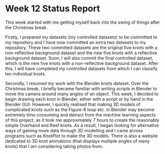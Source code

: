 # Week 12 Status Report

This week started with me getting myself back into the swing of things after the Christmas break. 

Firstly, I prepared my datasets (my controlled datasets) to be committed to my repository and I have now committed an extra two datasets to my repository. 
These two committed datasets are the original five knots with a non-reflective background dataset and the new five knots with a reflective background dataset. 
Soon, I will also commit the final controlled dataset, which is the new five knots with a non-reflective background dataset. 
After this, I will have completed my controlled datasets from which I can classify ten individual knots.

Secondly, I resumed my work with the Blender knots dataset. 
Over the Christmas break, I briefly became familiar with writing scripts in Blender to move the camera around many angles of an object. 
This week, I decided to begin drawing each knot in Blender, either with a script or by hand in the Blender GUI. 
However, I quickly realised that making 3D models of complicated knots such as the Figure-8 loop etc. in Blender may become extremely time consuming and detract from the machine learning aspects of this project, as it took me approximately 7 hours to create the reasonably simple Overhand and Reef knots. 
As a result, I began looking for alternative ways of gaining more data through 3D modelling and I came across programs such as KnotPlot to make the 3D models. 
There is also a website dedicated to 3D knot animations (that displays multiple angles of many knots) that I am considering taking photos from.
